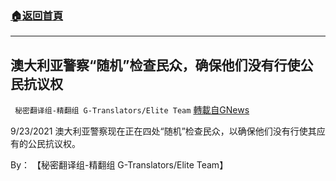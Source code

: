 ###  [:house:返回首頁](https://github.com/ourhimalayas/txt)
---


## 澳大利亚警察“随机”检查民众，确保他们没有行使公民抗议权
` 秘密翻译组-精翻组 G-Translators/Elite Team` [轉載自GNews](https://gnews.org/zh-hans/1571042/)

9/23/2021 澳大利亚警察现在正在四处“随机”检查民众，以确保他们没有行使其应有的公民抗议权。

By： 【秘密翻译组-精翻组 G-Translators/Elite Team】
